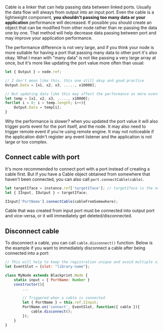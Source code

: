 Cable is a linker that can help passing data between linked ports. Usually the data flow will always from output into an input port. Even the cable is a lightweight component, **you shouldn't passing too many data or your application** performance will decreased. If possible you should create an object that can be modified from other node rather than re-passing the data one by one. That method will help decrease data passing between port and may improve your application performance.

The performance difference is not very large, and if you think your node is more suitable for having a port that passing many data to other port it's also okay. What I mean with "many data" is not like passing a very large array at once, but it's more like updating the port value more often than usual:

```js
let { Output } = node.ref;

// I don't mean like this, this one still okay and good practice
Output.Data = [x1, x2, x3, ....., x10000];

// But updating data like this may affect the performance as more event will be triggered internally
let temp = [x1, x2, x3, ....., x10000];
for(let i = 0; i < temp.length; i++){
	Output.Data = temp[i];
}
```

Why the performance is slower? when you updated the port value it will also trigger ports event for the port itself, and the node. It may also need to trigger remote event if you're using remote engine. It may not noticeable if the application didn't register any event listener and the application is not large or too complex.

## Connect cable with port
It's more recommended to connect port with a port instead of creating a cable first. But if you have a Cable object obtained from somewhere that haven't been connected, you can also call `port.connectCable(cable)`.

```js
let targetIface = instance.ref['targetIface']; // targetIface is the node ID
let { IInput, IOutput } = targetIface;

IInput['PortName'].connectCable(cableFromSomewhere);
```

Cable that was created from input port must be connected into output port and vice-versa, or it will immediately get deleted/disconnected.

## Disconnect cable
To disconnect a cable, you can call `cable.disconnect()` function. Below is the example if you want to immediately disconnect a cable after being connected into a port:

```js
// This will help to keep the registration unique and avoid multiple similar listener unexpectedly been registered
let EventSlot = {slot: "library-name"};

class MyNode extends Blackprint.Node {
	static input = { PortName: Number }
	constructor(){
		...
	
		// Triggered when a cable is connected
		let { PortName } = this.ref.IInput;
		PortName.on('connect', EventSlot, function({ cable }){
			cable.disconnect();
		});
	}
}
```